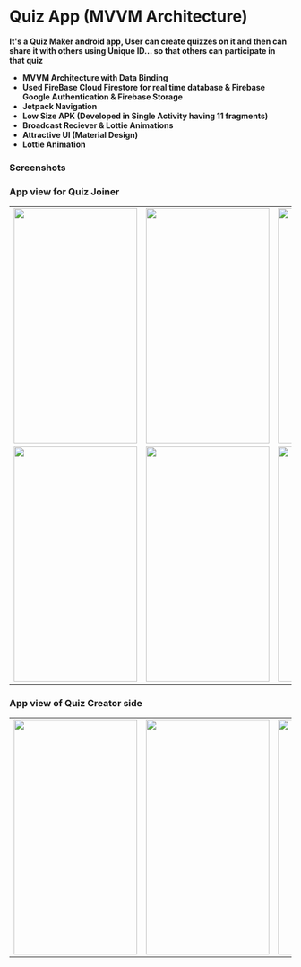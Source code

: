 # Quiz App (MVVM Architecture)

**It's a Quiz Maker android app, User can create quizzes on it and then can share it with others using Unique ID... so that others can participate in that quiz**

- **MVVM Architecture with Data Binding**
- **Used FireBase Cloud Firestore  for real time database & Firebase Google Authentication & Firebase Storage**
- **Jetpack Navigation**
- **Low Size APK (Developed in Single Activity having 11 fragments)**
- **Broadcast Reciever & Lottie Animations**
- **Attractive UI (Material Design)**
- **Lottie Animation**


### Screenshots
### App view for Quiz Joiner
<table>
<tr>
<td><img src = "https://user-images.githubusercontent.com/72437004/105044354-a3811880-5a8c-11eb-949e-127bcb27efce.gif" height = "420" width="220"></td>
<td><img src = "https://user-images.githubusercontent.com/72437004/105044442-be538d00-5a8c-11eb-982c-7392c03672a7.gif" height = "420" width="220"></td>
 <td><img src = "https://user-images.githubusercontent.com/72437004/105044535-da572e80-5a8c-11eb-98f2-1e403c206afa.gif" height = "420" width="220"></td>
 </tr>
 
   <tr>
<td><img src = "https://user-images.githubusercontent.com/72437004/105044632-f5c23980-5a8c-11eb-977a-9e3ebf4b527b.gif" height = "420" width="220"></td>
<td><img src = "https://user-images.githubusercontent.com/72437004/105044697-0a9ecd00-5a8d-11eb-8799-88a832a1e5b0.gif" height = "420" width="220"></td>
<td><img src = "https://user-images.githubusercontent.com/72437004/105044776-20ac8d80-5a8d-11eb-8bfc-fb70e89830e8.gif" height = "420" width="220"></td>
  </tr>
   </table>
   
   ### App view of Quiz Creator side
   <table>
   <tr>
  <td><img src = "https://user-images.githubusercontent.com/72437004/106351953-83abe900-6305-11eb-920a-08959a9068d6.jpg" height = "420" width="220"></td>
  <td><img src = "https://user-images.githubusercontent.com/72437004/106351992-b1912d80-6305-11eb-8f6b-df1cfcd98c20.jpg" height = "420" width="220"></td>
  <td><img src = "https://user-images.githubusercontent.com/72437004/106351976-9c1c0380-6305-11eb-82d9-7a71c27571b6.jpg" height = "420" width="220"></td>
  </tr>
</table>
